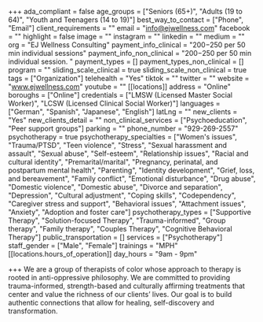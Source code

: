 +++
ada_compliant = false
age_groups = ["Seniors (65+)", "Adults (19 to 64)", "Youth and Teenagers (14 to 19)"]
best_way_to_contact = ["Phone", "Email"]
client_requirements = ""
email = "info@ejwellness.com"
facebook = ""
highlight = false
image = ""
instagram = ""
linkedin = ""
medium = ""
org = "EJ Wellness Consulting"
payment_info_clinical = "$200-$250 per 50 min individual sessions"
payment_info_non_clinical = "$200-$250 per 50 min individual session. "
payment_types = []
payment_types_non_clinical = []
program = ""
sliding_scale_clinical = true
sliding_scale_non_clinical = true
tags = ["Organization"]
telehealth = "Yes"
tiktok = ""
twitter = ""
website = "www.ejwellness.com"
youtube = ""
[[locations]]
address = "Online"
boroughs = ["Online"]
credentials = ["LMSW (Licensed Master Social Worker)", "LCSW (Licensed Clinical Social Worker)"]
languages = ["German", "Spanish", "Japanese", "English"]
latLng = ""
new_clients = "Yes"
new_clients_detail = ""
non_clinical_services = ["Psychoeducation", "Peer support groups"]
parking = ""
phone_number = "929-269-2557"
psychotherapy = true
psychotherapy_specialties = ["Women's issues", "Trauma/PTSD", "Teen violence", "Stress", "Sexual harassment and assault", "Sexual abuse", "Self-esteem", "Relationship issues", "Racial and cultural identity", "Premarital/marital", "Pregnancy, perinatal, and postpartum mental health", "Parenting", "Identity development", "Grief, loss, and bereavement", "Family conflict", "Emotional disturbance", "Drug abuse", "Domestic violence", "Domestic abuse", "Divorce and separation", "Depression", "Cultural adjustment", "Coping skills", "Codependency", "Caregiver stress and support", "Behavioral issues", "Attachment issues", "Anxiety", "Adoption and foster care"]
psychotherapy_types = ["Supportive Therapy", "Solution-focused Therapy", "Trauma-informed", "Group therapy", "Family therapy", "Couples Therapy", "Cognitive Behavioral Therapy"]
public_transportation = []
services = ["Psychotherapy"]
staff_gender = ["Male", "Female"]
trainings = "MPH"
[[locations.hours_of_operation]]
day_hours = "9am - 9pm"

+++
We are a group of therapists of color whose approach to therapy is rooted in anti-oppressive philosophy. We are committed to providing trauma-informed, strength-based and culturally affirming treatments that center and value the richness of our clients’ lives. Our goal is to build authentic connections that allow for healing, self-discovery and transformation.